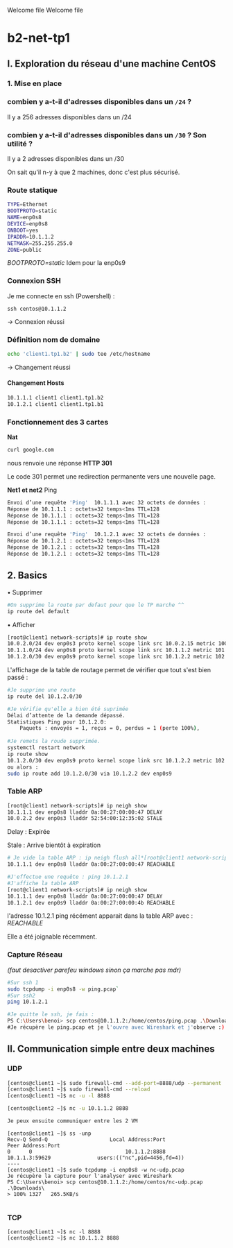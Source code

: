 
Welcome file
Welcome file
# b2-net-tp1	
## I. Exploration du réseau d'une machine CentOS
### 1. Mise en place
### combien y a-t-il d'adresses disponibles dans un  `/24`  ?
Il y a 256 adresses disponibles dans un /24

### combien y a-t-il d'adresses disponibles dans un  `/30`  ? Son utilité ?
Il y a 2 adresses disponibles dans un /30

On sait qu'il n-y à que 2 machines, donc c'est plus sécurisé.

### Route statique
```bash
TYPE=Ethernet
BOOTPROTO=static
NAME=enp0s8
DEVICE=enp0s8
ONBOOT=yes
IPADDR=10.1.1.2
NETMASK=255.255.255.0
ZONE=public
```
_BOOTPROTO=static_
Idem pour la enp0s9

### Connexion SSH
Je me connecte en ssh (Powershell) : 
```
ssh centos@10.1.1.2
```
-> Connexion réussi

### Définition nom de domaine 
```bash
echo 'client1.tp1.b2' | sudo tee /etc/hostname
```
-> Changement réussi

#### Changement Hosts
```bash
10.1.1.1 client1 client1.tp1.b2
10.1.2.1 client1 client1.tp1.b1
```

### Fonctionnement des 3 cartes
__Nat__ 
```bash
curl google.com
```
nous renvoie une réponse __HTTP 301__

Le code 301 permet une redirection permanente vers une nouvelle page. 

__Net1 et net2__
Ping
```bash
Envoi d’une requête 'Ping'  10.1.1.1 avec 32 octets de données :
Réponse de 10.1.1.1 : octets=32 temps<1ms TTL=128
Réponse de 10.1.1.1 : octets=32 temps<1ms TTL=128
Réponse de 10.1.1.1 : octets=32 temps<1ms TTL=128
```
```bash
Envoi d’une requête 'Ping'  10.1.2.1 avec 32 octets de données :
Réponse de 10.1.2.1 : octets=32 temps<1ms TTL=128
Réponse de 10.1.2.1 : octets=32 temps<1ms TTL=128
Réponse de 10.1.2.1 : octets=32 temps<1ms TTL=128
```


## 2. Basics

• Supprimer 
```bash
#On supprime la route par defaut pour que le TP marche ^^
ip route del default
```
• Afficher
```bash
[root@client1 network-scripts]# ip route show
10.0.2.0/24 dev enp0s3 proto kernel scope link src 10.0.2.15 metric 100
10.1.1.0/24 dev enp0s8 proto kernel scope link src 10.1.1.2 metric 101
10.1.2.0/30 dev enp0s9 proto kernel scope link src 10.1.2.2 metric 102
```
L'affichage de la table de routage permet de vérifier que tout s'est bien passé :

```bash
#Je supprime une route
ip route del 10.1.2.0/30

#Je vérifie qu'elle a bien été suprimée
Délai d’attente de la demande dépassé.
Statistiques Ping pour 10.1.2.0:
    Paquets : envoyés = 1, reçus = 0, perdus = 1 (perte 100%),
    
#Je remets la roude supprimée.
systemctl restart network
ip route show
10.1.2.0/30 dev enp0s9 proto kernel scope link src 10.1.2.2 metric 102
ou alors : 
sudo ip route add 10.1.2.0/30 via 10.1.2.2 dev enp0s9
```

### Table ARP
```bash
[root@client1 network-scripts]# ip neigh show
10.1.1.1 dev enp0s8 lladdr 0a:00:27:00:00:47 DELAY
10.0.2.2 dev enp0s3 lladdr 52:54:00:12:35:02 STALE
```
Delay : Expirée

Stale : Arrive bientôt à expiration 
```bash
# Je vide la table ARP : ip neigh flush all*[root@client1 network-scripts]# ip neigh show
10.1.1.1 dev enp0s8 lladdr 0a:00:27:00:00:47 REACHABLE

#J'effectue une requête : ping 10.1.2.1
#J'affiche la table ARP
[root@client1 network-scripts]# ip neigh show
10.1.1.1 dev enp0s8 lladdr 0a:00:27:00:00:47 DELAY
10.1.2.1 dev enp0s9 lladdr 0a:00:27:00:00:4b REACHABLE
```
l'adresse 10.1.2.1 ping récément apparait dans la table ARP avec : _REACHABLE_

Elle a été joignable récemment.

### Capture Réseau
*(faut desactiver parefeu windows sinon ça marche pas mdr)*
```bash
#Sur ssh 1
sudo tcpdump -i enp0s8 -w ping.pcap`
#Sur ssh2
ping 10.1.2.1 

#Je quitte le ssh, je fais :
PS C:\Users\benoi> scp centos@10.1.1.2:/home/centos/ping.pcap .\Downloads\
#Je récupère le ping.pcap et je l'ouvre avec Wireshark et j'observe :)
```
## II. Communication simple entre deux machines

### UDP

```bash
[centos@client1 ~]$ sudo firewall-cmd --add-port=8888/udp --permanent
[centos@client1 ~]$ sudo firewall-cmd --reload
[centos@client1 ~]$ nc -u -l 8888

[centos@client2 ~]$ nc -u 10.1.1.2 8888

Je peux ensuite communiquer entre les 2 VM
```

```
[centos@client1 ~]$ ss -unp
Recv-Q Send-Q                    Local Address:Port                                   Peer Address:Port
0      0                              10.1.1.2:8888                                       10.1.1.3:59629               users:(("nc",pid=4456,fd=4))
----
[centos@client1 ~]$ sudo tcpdump -i enp0s8 -w nc-udp.pcap
Je récupère la capture pour l'analyser avec Wireshark
PS C:\Users\benoi> scp centos@10.1.1.2:/home/centos/nc-udp.pcap .\Downloads\
> 100% 1327   265.5KB/s


```

### TCP

```
[centos@client1 ~]$ nc -l 8888
[centos@client2 ~]$ nc 10.1.1.2 8888

```
